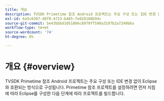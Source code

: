 ```yaml
---
title: 개요
description: TVSDK Primetime 참조 Android 프로젝트는 주요 구성 또는 IDE 변경 없이 Eclipse와 호환되는 방식으로 구성됩니다.
exl-id: 6a5c6387-d8f0-4723-b465-fe020188b94c
source-git-commit: be43bbbd1051886c8979ff590a3197b2a7249b6a
workflow-type: tm+mt
source-wordcount: '74'
ht-degree: 0%

---
```


# 개요 {#overview}

TVSDK Primetime 참조 Android 프로젝트는 주요 구성 또는 IDE 변경 없이 Eclipse와 호환되는 방식으로 구성됩니다. Primetime 참조 프로젝트를 설정하려면 먼저 지침에 따라 Eclipse를 구성한 다음 단계에 따라 프로젝트를 빌드합니다.
